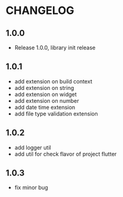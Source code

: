 # CHANGELOG

## 1.0.0

* Release 1.0.0, library init release

## 1.0.1

* add extension on build context
* add extension on string
* add extension on widget
* add extension on number
* add date time extension
* add file type validation extension

## 1.0.2

* add logger util
* add util for check flavor of project flutter
 
## 1.0.3

* fix minor bug
